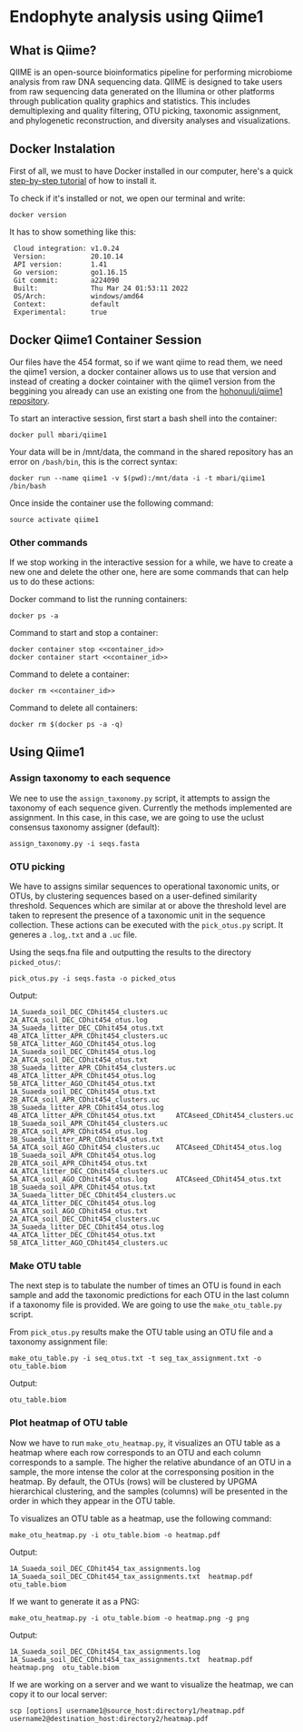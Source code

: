 # Endophyte analysis using Qiime1
## What is Qiime?
QIIME is an open-source bioinformatics pipeline for performing microbiome analysis from raw DNA sequencing data. 
QIIME is designed to take users from raw sequencing data generated on the Illumina or other platforms through publication quality graphics and statistics. 
This includes demultiplexing and quality filtering, OTU picking, taxonomic assignment, and phylogenetic reconstruction, and diversity analyses and visualizations.

## Docker Instalation
First of all, we must to have Docker installed in our computer, here's a quick [step-by-step tutorial](https://docs.docker.com/desktop/windows/install/) of how to install it.

To check if it's installed or not, we open our terminal and write:
```
docker version
```
It has to show something like this: 
```
 Cloud integration: v1.0.24
 Version:           20.10.14
 API version:       1.41
 Go version:        go1.16.15
 Git commit:        a224090
 Built:             Thu Mar 24 01:53:11 2022
 OS/Arch:           windows/amd64
 Context:           default
 Experimental:      true
```
## Docker Qiime1 Container Session
Our files have the 454 format, so if we want qiime to read them, we need the qiime1 version, a docker container allows us to use that version and instead of creating a docker cointainer with the qiime1 version from the beggining you already can use an existing one from the [hohonuuli/qiime1 repository](https://github.com/hohonuuli/qiime1).
 
To start an interactive session, first start a bash shell into the container:

```
docker pull mbari/qiime1
```
Your data will be in /mnt/data, the command in the shared repository has an error on `/bash/bin`, this is the correct syntax:

```
docker run --name qiime1 -v $(pwd):/mnt/data -i -t mbari/qiime1 /bin/bash
```
Once inside the container use the following command:

```
source activate qiime1
```
### Other commands
If we stop working in the interactive session for a while, we have to create a new one and delete the other one, here are some commands that can help us to do these actions:

Docker command to list the running containers:
```
docker ps -a
```
Command to start and stop a container:
```
docker container stop <<container_id>>
docker container start <<container_id>>
```
Command to delete a container:
```
docker rm <<container_id>>
```
Command to delete all containers:
```
docker rm $(docker ps -a -q)
```
## Using Qiime1
### Assign taxonomy to each sequence
We nee to use the `assign_taxonomy.py` script, it attempts to assign the taxonomy of each sequence given. Currently the methods implemented are assignment. In this case, in this case, we are going to use the uclust consensus taxonomy assigner (default):
```
assign_taxonomy.py -i seqs.fasta
```
### OTU picking
We have to assigns similar sequences to operational taxonomic units, or OTUs, by clustering sequences based on a user-defined similarity threshold. Sequences which are similar at or above the threshold level are taken to represent the presence of a taxonomic unit in the sequence collection. These actions can be executed with the `pick_otus.py` script. It generes a `.log`,`.txt` and a `.uc` file.

Using the seqs.fna file and outputting the results to the directory `picked_otus/`:
```
pick_otus.py -i seqs.fasta -o picked_otus
```
Output:
```
1A_Suaeda_soil_DEC_CDhit454_clusters.uc  2A_ATCA_soil_DEC_CDhit454_otus.log         3A_Suaeda_litter_DEC_CDhit454_otus.txt     4B_ATCA_litter_APR_CDhit454_clusters.uc  5B_ATCA_litter_AGO_CDhit454_otus.log
1A_Suaeda_soil_DEC_CDhit454_otus.log     2A_ATCA_soil_DEC_CDhit454_otus.txt         3B_Suaeda_litter_APR_CDhit454_clusters.uc  4B_ATCA_litter_APR_CDhit454_otus.log     5B_ATCA_litter_AGO_CDhit454_otus.txt
1A_Suaeda_soil_DEC_CDhit454_otus.txt     2B_ATCA_soil_APR_CDhit454_clusters.uc      3B_Suaeda_litter_APR_CDhit454_otus.log     4B_ATCA_litter_APR_CDhit454_otus.txt     ATCAseed_CDhit454_clusters.uc
1B_Suaeda_soil_APR_CDhit454_clusters.uc  2B_ATCA_soil_APR_CDhit454_otus.log         3B_Suaeda_litter_APR_CDhit454_otus.txt     5A_ATCA_soil_AGO_CDhit454_clusters.uc    ATCAseed_CDhit454_otus.log
1B_Suaeda_soil_APR_CDhit454_otus.log     2B_ATCA_soil_APR_CDhit454_otus.txt         4A_ATCA_litter_DEC_CDhit454_clusters.uc    5A_ATCA_soil_AGO_CDhit454_otus.log       ATCAseed_CDhit454_otus.txt
1B_Suaeda_soil_APR_CDhit454_otus.txt     3A_Suaeda_litter_DEC_CDhit454_clusters.uc  4A_ATCA_litter_DEC_CDhit454_otus.log       5A_ATCA_soil_AGO_CDhit454_otus.txt       
2A_ATCA_soil_DEC_CDhit454_clusters.uc    3A_Suaeda_litter_DEC_CDhit454_otus.log     4A_ATCA_litter_DEC_CDhit454_otus.txt       5B_ATCA_litter_AGO_CDhit454_clusters.uc

```
### Make OTU table
The next step is to tabulate the number of times an OTU is found in each sample and add the taxonomic predictions for each OTU in the last column if a taxonomy file is provided. We are going to use the `make_otu_table.py` script.

From `pick_otus.py` results make the OTU table using an OTU file and a taxonomy assignment file:
```
make_otu_table.py -i seq_otus.txt -t seg_tax_assignment.txt -o otu_table.biom
```
Output:
```
otu_table.biom
```
### Plot heatmap of OTU table
Now we have to run `make_otu_heatmap.py`, it visualizes an OTU table as a heatmap where each row corresponds to an OTU and each column corresponds to a sample. The higher the relative abundance of an OTU in a sample, the more intense the color at the corresponsing position in the heatmap. By default, the OTUs (rows) will be clustered by UPGMA hierarchical clustering, and the samples (columns) will be presented in the order in which they appear in the OTU table. 

To visualizes an OTU table as a heatmap, use the following command:
```
make_otu_heatmap.py -i otu_table.biom -o heatmap.pdf
```
Output:
```
1A_Suaeda_soil_DEC_CDhit454_tax_assignments.log  1A_Suaeda_soil_DEC_CDhit454_tax_assignments.txt  heatmap.pdf  otu_table.biom
```
If we want to generate it as a PNG:
```
make_otu_heatmap.py -i otu_table.biom -o heatmap.png -g png
```
Output:
```
1A_Suaeda_soil_DEC_CDhit454_tax_assignments.log  1A_Suaeda_soil_DEC_CDhit454_tax_assignments.txt  heatmap.pdf   heatmap.png  otu_table.biom
```
If we are working on a server and we want to visualize the heatmap, we can copy it to our local server:
```
scp [options] username1@source_host:directory1/heatmap.pdf username2@destination_host:directory2/heatmap.pdf
```




